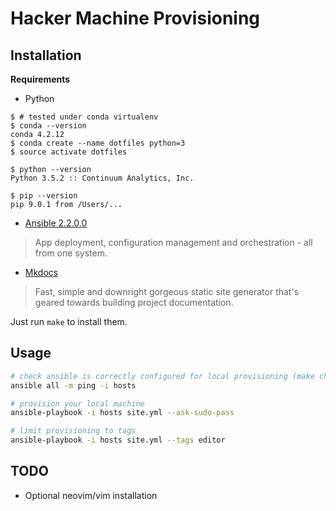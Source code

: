 # Hacker Machine Provisioning

## Installation

__Requirements__

- Python

```Sh
$ # tested under conda virtualenv
$ conda --version
conda 4.2.12
$ conda create --name dotfiles python=3
$ source activate dotfiles

$ python --version
Python 3.5.2 :: Continuum Analytics, Inc.

$ pip --version
pip 9.0.1 from /Users/...
```

- [Ansible 2.2.0.0][ansible]

> App deployment, configuration management and orchestration - all from one
> system.

- [Mkdocs][mkdocs]

> Fast, simple and downright gorgeous static site generator that's geared
> towards building project documentation. 

Just run `make` to install them.


## Usage

```sh
# check ansible is correctly configured for local provisioning (make check)
ansible all -m ping -i hosts

# provision your local machine
ansible-playbook -i hosts site.yml --ask-sudo-pass

# limit provisioning to tags
ansible-playbook -i hosts site.yml --tags editor
```


## TODO

- Optional neovim/vim installation


[ansible]: http://www.ansible.com/
[mkdocs]: http://www.mkdocs.org/
